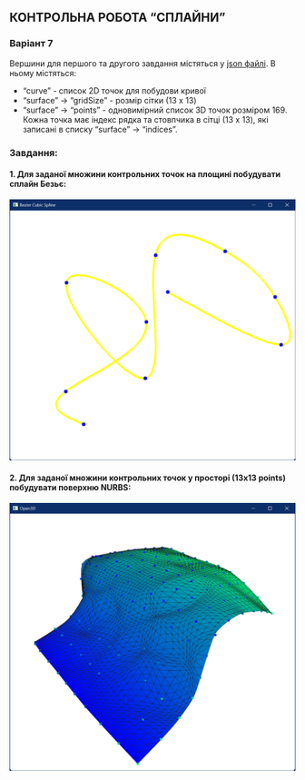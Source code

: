 ## КОНТРОЛЬНА РОБОТА “СПЛАЙНИ”
### Варіант 7

Вершини для першого та другого завдання містяться у [json файлі](resources/7.json).
В ньому містяться:
- “curve” - список 2D точок для побудови кривої
- “surface” -> “gridSize” - розмір сітки (13 x 13)
- “surface” -> “points” - одновимірний список 3D точок розміром 169. Кожна точка має індекс рядка та стовпчика в сітці (13 x 13), які записані в списку “surface” -> “indices”. 
### Завдання:

#### 1. Для заданої множини контрольних точок на площині побудувати сплайн Безьє:  
![Сплайн](resources/task_1.png)

#### 2. Для заданої множини контрольних точок у просторі (13x13 points) побудувати поверхню NURBS:
![Поверхня](resources/task_2.png)
